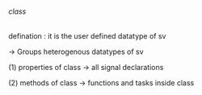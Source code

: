 ###### class
defination : it is the user defined datatype of sv

-> Groups heterogenous datatypes of sv

(1) properties of class -> all signal declarations

(2) methods of class -> functions and tasks inside class

